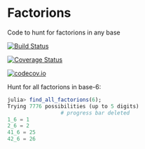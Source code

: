 # Factorions
Code to hunt for factorions in any base


[![Build Status](https://travis-ci.org/scheinerman/Factorions.jl.svg?branch=master)](https://travis-ci.org/scheinerman/Factorions.jl)

[![Coverage Status](https://coveralls.io/repos/scheinerman/Factorions.jl/badge.svg?branch=master&service=github)](https://coveralls.io/github/scheinerman/Factorions.jl?branch=master)

[![codecov.io](http://codecov.io/github/scheinerman/Factorions.jl/coverage.svg?branch=master)](http://codecov.io/github/scheinerman/Factorions.jl?branch=master)


Hunt for all factorions in base-6:

```julia
julia> find_all_factorions(6);
Trying 7776 possibilities (up to 5 digits)
                 # progress bar deleted
1_6 = 1
2_6 = 2
41_6 = 25
42_6 = 26
 ```
